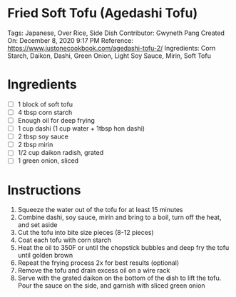 # Fried Soft Tofu (Agedashi Tofu)

Tags: Japanese, Over Rice, Side Dish
Contributor: Gwyneth Pang
Created On: December 8, 2020 9:17 PM
Reference: https://www.justonecookbook.com/agedashi-tofu-2/
Ingredients: Corn Starch, Daikon, Dashi, Green Onion, Light Soy Sauce, Mirin, Soft Tofu

# Ingredients

- [ ]  1 block of soft tofu
- [ ]  4 tbsp corn starch
- [ ]  Enough oil for deep frying
- [ ]  1 cup dashi (1 cup water + 1tbsp hon dashi)
- [ ]  2 tbsp soy sauce
- [ ]  2 tbsp mirin
- [ ]  1/2 cup daikon radish, grated
- [ ]  1 green onion, sliced

# Instructions

1. Squeeze the water out of the tofu for at least 15 minutes
2. Combine dashi, soy sauce, mirin and bring to a boil, turn off the heat, and set aside
3. Cut the tofu into bite size pieces (8-12 pieces)
4. Coat each tofu with corn starch
5. Heat the oil to 350F or until the chopstick bubbles and deep fry the tofu until golden brown
6. Repeat the frying process 2x for best results (optional)
7. Remove the tofu and drain excess oil on a wire rack
8. Serve with the grated daikon on the bottom of the dish to lift the tofu. Pour the sauce on the side, and garnish with sliced green onion